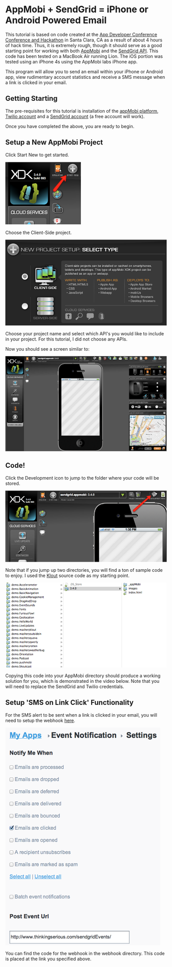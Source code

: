 # AppMobi + SendGrid = iPhone or Android Powered Email #

This tutorial is based on code created at the [App Developer Conference Conference and Hackathon](http://appdevconf.engagedigital.com) in Santa Clara, CA as a result of about 4 hours of hack time. Thus, it is extremely rough, though it should serve as a good starting point for working with both [AppMobi](http://www.appmobi.com) and the [SendGrid API](http://docs.sendgrid.com/documentation/api). This code has been tested on a MacBook Air running Lion. The iOS portion was tested using an iPhone 4s using the AppMobi labs iPhone app.

This program will allow you to send an email within your iPhone or Android app, view rudimentary account statistics and receive a SMS message when a link is clicked in your email.

## Getting Starting ##

The pre-requisites for this tutorial is installation of the [appMobi platform](http://xdk.appmobi.com), [Twilio account](http://www.twilio.com) and a [SendGrid account](http://sendgrid.com/pricing.html) (a free account will work). 

Once you have completed the above, you are ready to begin.

## Setup a New AppMobi Project ##

Click Start New to get started.

![Start New](http://github.com/thinkingserious/appmobi-sendgrid-tutorial/raw/master/readme-images/start-new.png "Start New")

Choose the Client-Side project.

![Client Side](http://github.com/thinkingserious/appmobi-sendgrid-tutorial/raw/master/readme-images/client-side.png "Client Side")

Choose your project name and select which API's you would like to include in your project. For this tutorial, I did not choose any APIs.

Now you should see a screen similar to:

![New Blank Project](http://github.com/thinkingserious/appmobi-sendgrid-tutorial/raw/master/readme-images/new-blank-project.png "New Blank Project")

## Code! ##

Click the Development icon to jump to the folder where your code will be stored.

![Development Icon](http://github.com/thinkingserious/appmobi-sendgrid-tutorial/raw/master/readme-images/development.png "Development Icon")

Note that if you jump up two directories, you will find a ton of sample code to enjoy. I used the [Klout](http://www.klout.com) source code as my starting point.

![Demo Code](http://github.com/thinkingserious/appmobi-sendgrid-tutorial/raw/master/readme-images/demo-code.png "Demo Code")

Copying this code into your AppMobi directory should produce a working solution for you, which is demonstrated in the video below. Note that you will need to replace the SendGrid and Twilio credentials.

## Setup 'SMS on Link Click' Functionality ##

For the SMS alert to be sent when a link is clicked in your email, you will need to setup the webhook [here](http://sendgrid.com/app/appSettings/type/eventnotify/id/15).

![Webhook](http://github.com/thinkingserious/appmobi-sendgrid-tutorial/raw/master/readme-images/webhook.png "Development Icon")

You can find the code for the webhook in the webhook directory. This code is placed at the link you specified above.
